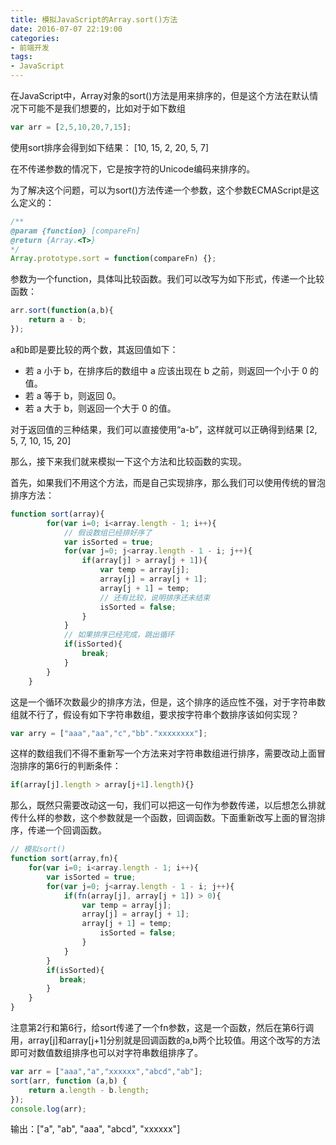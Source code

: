 ```yaml
---
title: 模拟JavaScript的Array.sort()方法
date: 2016-07-07 22:19:00
categories:
- 前端开发
tags:
- JavaScript
---
```


在JavaScript中，Array对象的sort()方法是用来排序的，但是这个方法在默认情况下可能不是我们想要的，比如对于如下数组
<!-- more -->
```js
var arr = [2,5,10,20,7,15];
```

使用sort排序会得到如下结果：
[10, 15, 2, 20, 5, 7]

在不传递参数的情况下，它是按字符的Unicode编码来排序的。

为了解决这个问题，可以为sort()方法传递一个参数，这个参数ECMAScript是这么定义的：
```js
/**
@param {function} [compareFn]
@return {Array.<T>}
*/
Array.prototype.sort = function(compareFn) {};
```

参数为一个function，具体叫比较函数。我们可以改写为如下形式，传递一个比较函数：
```js
arr.sort(function(a,b){
    return a - b;
});
```

a和b即是要比较的两个数，其返回值如下：
+ 若 a 小于 b，在排序后的数组中 a 应该出现在 b 之前，则返回一个小于 0 的值。
+ 若 a 等于 b，则返回 0。
+ 若 a 大于 b，则返回一个大于 0 的值。 

对于返回值的三种结果，我们可以直接使用“a-b”，这样就可以正确得到结果
[2, 5, 7, 10, 15, 20]

那么，接下来我们就来模拟一下这个方法和比较函数的实现。

首先，如果我们不用这个方法，而是自己实现排序，那么我们可以使用传统的冒泡排序方法：
```js
function sort(array){
        for(var i=0; i<array.length - 1; i++){
            // 假设数组已经排好序了
            var isSorted = true;
            for(var j=0; j<array.length - 1 - i; j++){
                if(array[j] > array[j + 1]){
                    var temp = array[j];
                    array[j] = array[j + 1];
                    array[j + 1] = temp;
                    // 还有比较，说明排序还未结束
                    isSorted = false;
                }
            }
            // 如果排序已经完成，跳出循环
            if(isSorted){
                break;
            }
        }
    }
```

这是一个循环次数最少的排序方法，但是，这个排序的适应性不强，对于字符串数组就不行了，假设有如下字符串数组，要求按字符串个数排序该如何实现？
```js
var arry = ["aaa","aa","c","bb"."xxxxxxxx"];
```

这样的数组我们不得不重新写一个方法来对字符串数组进行排序，需要改动上面冒泡排序的第6行的判断条件：
```js
if(array[j].length > array[j+1].length){}
```

那么，既然只需要改动这一句，我们可以把这一句作为参数传递，以后想怎么排就传什么样的参数，这个参数就是一个函数，回调函数。下面重新改写上面的冒泡排序，传递一个回调函数。
```js
// 模拟sort()
function sort(array,fn){
    for(var i=0; i<array.length - 1; i++){
        var isSorted = true;
        for(var j=0; j<array.length - 1 - i; j++){
            if(fn(array[j], array[j + 1]) > 0){
                var temp = array[j];
                array[j] = array[j + 1];
                array[j + 1] = temp;
                    isSorted = false;
                }
            }
        }
        if(isSorted){
           break;
        }
    }
}
```

注意第2行和第6行，给sort传递了一个fn参数，这是一个函数，然后在第6行调用，array[j]和array[j+1]分别就是回调函数的a,b两个比较值。用这个改写的方法即可对数值数组排序也可以对字符串数组排序了。
```js
var arr = ["aaa","a","xxxxxx","abcd","ab"];
sort(arr, function (a,b) {
    return a.length - b.length;
});
console.log(arr);
```

输出：["a", "ab", "aaa", "abcd", "xxxxxx"]